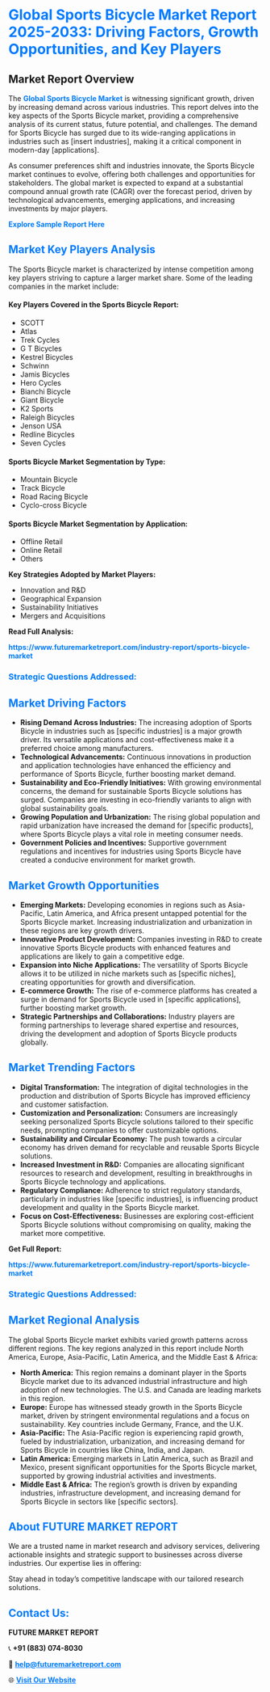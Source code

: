 <h1 style="color: #007BFF;">Global Sports Bicycle Market Report 2025-2033: Driving Factors, Growth Opportunities, and Key Players</h1>

<section id="overview">
<h2>Market Report Overview</h2>
<p>The <a href="https://www.futuremarketreport.com/industry-report/sports-bicycle-market" style="color: #007BFF; text-decoration: none;"><strong>Global Sports Bicycle Market</strong></a> is witnessing significant growth, driven by increasing demand across various industries. This report delves into the key aspects of the Sports Bicycle market, providing a comprehensive analysis of its current status, future potential, and challenges. The demand for Sports Bicycle has surged due to its wide-ranging applications in industries such as [insert industries], making it a critical component in modern-day [applications].</p>
<p>As consumer preferences shift and industries innovate, the Sports Bicycle market continues to evolve, offering both challenges and opportunities for stakeholders. The global market is expected to expand at a substantial compound annual growth rate (CAGR) over the forecast period, driven by technological advancements, emerging applications, and increasing investments by major players.</p>
</section>

<section id="overview">
<p><a href="https://www.futuremarketreport.com/request-sample/reportId=90432" style="color: #007BFF; text-decoration: none;"><strong>Explore Sample Report Here</strong></a></p>
</section>

<section id="key-players">
<h2 style="color: #007BFF;">Market Key Players Analysis</h2>
<p>The Sports Bicycle market is characterized by intense competition among key players striving to capture a larger market share. Some of the leading companies in the market include:</p>
<h4>Key Players Covered in the Sports Bicycle Report:</h4>
<ul><li>SCOTT</li><li>Atlas</li><li>Trek Cycles</li><li>G T Bicycles</li><li>Kestrel Bicycles</li><li>Schwinn</li><li>Jamis Bicycles</li><li>Hero Cycles</li><li>Bianchi Bicycle</li><li>Giant Bicycle</li><li>K2 Sports</li><li>Raleigh Bicycles</li><li>Jenson USA</li><li>Redline Bicycles</li><li>Seven Cycles</li></ul>
<h4>Sports Bicycle Market Segmentation by Type:</h4>
<ul><li>Mountain Bicycle</li><li>Track Bicycle</li><li>Road Racing Bicycle</li><li>Cyclo-cross Bicycle</li></ul>

<h4>Sports Bicycle Market Segmentation by Application:</h4>
<ul><li>Offline Retail</li><li>Online Retail</li><li>Others</li></ul>
<p><strong>Key Strategies Adopted by Market Players:</strong></p>
<ul>
<li>Innovation and R&D</li>
<li>Geographical Expansion</li>
<li>Sustainability Initiatives</li>
<li>Mergers and Acquisitions</li>
</ul>
</section>

<section>
<p><strong>Read Full Analysis: </strong></p><a href="https://www.futuremarketreport.com/industry-report/sports-bicycle-market" style="color: #007BFF; text-decoration: none;"><strong>https://www.futuremarketreport.com/industry-report/sports-bicycle-market</strong></a>
<h3 style="color: #007BFF;">Strategic Questions Addressed:</h3>
</section>

<section id="driving-factors">
<h2 style="color: #007BFF;">Market Driving Factors</h2>
<ul>
<li><strong>Rising Demand Across Industries:</strong> The increasing adoption of Sports Bicycle in industries such as [specific industries] is a major growth driver. Its versatile applications and cost-effectiveness make it a preferred choice among manufacturers.</li>
<li><strong>Technological Advancements:</strong> Continuous innovations in production and application technologies have enhanced the efficiency and performance of Sports Bicycle, further boosting market demand.</li>
<li><strong>Sustainability and Eco-Friendly Initiatives:</strong> With growing environmental concerns, the demand for sustainable Sports Bicycle solutions has surged. Companies are investing in eco-friendly variants to align with global sustainability goals.</li>
<li><strong>Growing Population and Urbanization:</strong> The rising global population and rapid urbanization have increased the demand for [specific products], where Sports Bicycle plays a vital role in meeting consumer needs.</li>
<li><strong>Government Policies and Incentives:</strong> Supportive government regulations and incentives for industries using Sports Bicycle have created a conducive environment for market growth.</li>
</ul>
</section>

<section id="growth-opportunities">
<h2 style="color: #007BFF;">Market Growth Opportunities</h2>
<ul>
<li><strong>Emerging Markets:</strong> Developing economies in regions such as Asia-Pacific, Latin America, and Africa present untapped potential for the Sports Bicycle market. Increasing industrialization and urbanization in these regions are key growth drivers.</li>
<li><strong>Innovative Product Development:</strong> Companies investing in R&D to create innovative Sports Bicycle products with enhanced features and applications are likely to gain a competitive edge.</li>
<li><strong>Expansion into Niche Applications:</strong> The versatility of Sports Bicycle allows it to be utilized in niche markets such as [specific niches], creating opportunities for growth and diversification.</li>
<li><strong>E-commerce Growth:</strong> The rise of e-commerce platforms has created a surge in demand for Sports Bicycle used in [specific applications], further boosting market growth.</li>
<li><strong>Strategic Partnerships and Collaborations:</strong> Industry players are forming partnerships to leverage shared expertise and resources, driving the development and adoption of Sports Bicycle products globally.</li>
</ul>
</section>

<section id="trending-factors">
<h2 style="color: #007BFF;">Market Trending Factors</h2>
<ul>
<li><strong>Digital Transformation:</strong> The integration of digital technologies in the production and distribution of Sports Bicycle has improved efficiency and customer satisfaction.</li>
<li><strong>Customization and Personalization:</strong> Consumers are increasingly seeking personalized Sports Bicycle solutions tailored to their specific needs, prompting companies to offer customizable options.</li>
<li><strong>Sustainability and Circular Economy:</strong> The push towards a circular economy has driven demand for recyclable and reusable Sports Bicycle solutions.</li>
<li><strong>Increased Investment in R&D:</strong> Companies are allocating significant resources to research and development, resulting in breakthroughs in Sports Bicycle technology and applications.</li>
<li><strong>Regulatory Compliance:</strong> Adherence to strict regulatory standards, particularly in industries like [specific industries], is influencing product development and quality in the Sports Bicycle market.</li>
<li><strong>Focus on Cost-Effectiveness:</strong> Businesses are exploring cost-efficient Sports Bicycle solutions without compromising on quality, making the market more competitive.</li>
</ul>
</section>

<section>
<p><strong>Get Full Report: </strong></p><a href="https://www.futuremarketreport.com/industry-report/sports-bicycle-market" style="color: #007BFF; text-decoration: none;"><strong>https://www.futuremarketreport.com/industry-report/sports-bicycle-market</strong></a>
<h3 style="color: #007BFF;">Strategic Questions Addressed:</h3>
</section>


<section id="regional-analysis">
<h2 style="color: #007BFF;">Market Regional Analysis</h2>
<p>The global Sports Bicycle market exhibits varied growth patterns across different regions. The key regions analyzed in this report include North America, Europe, Asia-Pacific, Latin America, and the Middle East & Africa:</p>
<ul>
<li><strong>North America:</strong> This region remains a dominant player in the Sports Bicycle market due to its advanced industrial infrastructure and high adoption of new technologies. The U.S. and Canada are leading markets in this region.</li>
<li><strong>Europe:</strong> Europe has witnessed steady growth in the Sports Bicycle market, driven by stringent environmental regulations and a focus on sustainability. Key countries include Germany, France, and the U.K.</li>
<li><strong>Asia-Pacific:</strong> The Asia-Pacific region is experiencing rapid growth, fueled by industrialization, urbanization, and increasing demand for Sports Bicycle in countries like China, India, and Japan.</li>
<li><strong>Latin America:</strong> Emerging markets in Latin America, such as Brazil and Mexico, present significant opportunities for the Sports Bicycle market, supported by growing industrial activities and investments.</li>
<li><strong>Middle East & Africa:</strong> The region’s growth is driven by expanding industries, infrastructure development, and increasing demand for Sports Bicycle in sectors like [specific sectors].</li>
</ul>
</section>

<footer>
<h2 style="color: #007BFF;">About FUTURE MARKET REPORT</h2>
<p>We are a trusted name in market research and advisory services, delivering actionable insights and strategic support to businesses across diverse industries. Our expertise lies in offering:</p>

<p>Stay ahead in today’s competitive landscape with our tailored research solutions.</p>

<h2 style="color: #007BFF;">Contact Us:</h2>
<p><strong>FUTURE MARKET REPORT</strong></p>
<p>📞 <strong>+91 (883) 074-8030</strong></p>
<p>📧 <strong><a href="mailto:help@futuremarketreport.com" style="color: #007BFF;">help@futuremarketreport.com</a></strong></p>
<p>🌐 <strong><a href="https://www.futuremarketreport.com/" style="color: #007BFF;">Visit Our Website</a></strong></p>
</footer>